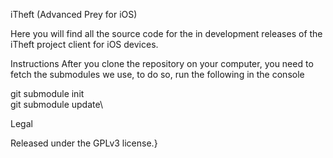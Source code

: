 iTheft (Advanced Prey for iOS)

Here you will find all the source code for the in development releases of the iTheft project client for iOS devices.


Instructions
After you clone the repository on your computer, you need to fetch the submodules we use, to do so, run the following in the console

git submodule init\
git submodule update\


Legal

Released under the GPLv3 license.}
